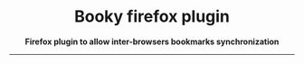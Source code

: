 <div align="center">
  <h1>Booky firefox plugin</h1>
  <strong>Firefox plugin to allow inter-browsers bookmarks synchronization</strong>
</div>

<hr>
